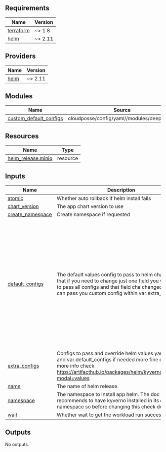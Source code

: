 <!-- BEGINNING OF PRE-COMMIT-TERRAFORM DOCS HOOK -->
## Requirements

| Name | Version |
|------|---------|
| <a name="requirement_terraform"></a> [terraform](#requirement\_terraform) | ~> 1.8 |
| <a name="requirement_helm"></a> [helm](#requirement\_helm) | ~> 2.11 |

## Providers

| Name | Version |
|------|---------|
| <a name="provider_helm"></a> [helm](#provider\_helm) | ~> 2.11 |

## Modules

| Name | Source | Version |
|------|--------|---------|
| <a name="module_custom_default_configs"></a> [custom\_default\_configs](#module\_custom\_default\_configs) | cloudposse/config/yaml//modules/deepmerge | 1.0.2 |

## Resources

| Name | Type |
|------|------|
| [helm_release.minio](https://registry.terraform.io/providers/hashicorp/helm/latest/docs/resources/release) | resource |

## Inputs

| Name | Description | Type | Default | Required |
|------|-------------|------|---------|:--------:|
| <a name="input_atomic"></a> [atomic](#input\_atomic) | Whether auto rollback if helm install fails | `bool` | `false` | no |
| <a name="input_chart_version"></a> [chart\_version](#input\_chart\_version) | The app chart version to use | `string` | `"5.4.0"` | no |
| <a name="input_create_namespace"></a> [create\_namespace](#input\_create\_namespace) | Create namespace if requested | `bool` | `true` | no |
| <a name="input_default_configs"></a> [default\_configs](#input\_default\_configs) | The default values config to pass to helm chart. NOTE: that if you need to change just one field you will need to pass all configs and that field cha changed or you can pass you custom config within var.extra\_configs | `any` | <pre>{<br/>  "accessKey": {<br/>    "password": "sentry"<br/>  },<br/>  "defaultBuckets": "sentry",<br/>  "persistence": {<br/>    "enabled": true,<br/>    "size": "50Gi"<br/>  },<br/>  "replicas": 3,<br/>  "resources": {<br/>    "limits": {<br/>      "cpu": "600m",<br/>      "memory": "1Gi"<br/>    },<br/>    "requests": {<br/>      "cpu": "300m",<br/>      "memory": "512Mi"<br/>    }<br/>  }<br/>}</pre> | no |
| <a name="input_extra_configs"></a> [extra\_configs](#input\_extra\_configs) | Configs to pass and override helm values.yaml defaults and var.default\_configs if needed more fine control. for more info check https://artifacthub.io/packages/helm/kyverno/kyverno?modal=values | `any` | `{}` | no |
| <a name="input_name"></a> [name](#input\_name) | The name of helm release. | `string` | `"minio"` | no |
| <a name="input_namespace"></a> [namespace](#input\_namespace) | The namespace to install app helm. The doc recommends to have kyverno installed in its own namespace so before changing this check docs. | `string` | `"minio"` | no |
| <a name="input_wait"></a> [wait](#input\_wait) | Whether wait to get the workload run successfully | `bool` | `true` | no |

## Outputs

No outputs.
<!-- END OF PRE-COMMIT-TERRAFORM DOCS HOOK -->
